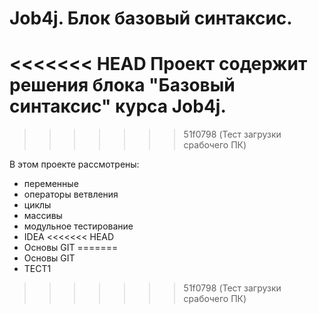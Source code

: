 # Job4j. Блок базовый синтаксис.
<<<<<<< HEAD
Проект содержит решения блока "Базовый синтаксис" курса Job4j.
=======
>>>>>>> 51f0798 (Тест загрузки  срабочего ПК)

В этом проекте рассмотрены: 
- переменные
- операторы ветвления
- циклы
- массивы
- модульное тестирование
- IDEA
<<<<<<< HEAD
- Основы GIT
=======
- Основы GIT
- ТЕСТ1
>>>>>>> 51f0798 (Тест загрузки  срабочего ПК)

